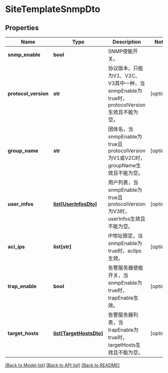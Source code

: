 # SiteTemplateSnmpDto

## Properties
Name | Type | Description | Notes
------------ | ------------- | ------------- | -------------
**snmp_enable** | **bool** | SNMP使能开关。 | 
**protocol_version** | **str** | 协议版本，只能为V1、V2C、V3其中一种，当snmpEnable为true时，protocolVersion生效且不能为空。 | [optional] 
**group_name** | **str** | 团体名，当snmpEnable为true且protocolVersion为V1或V2C时，groupName生效且不能为空。 | [optional] 
**user_infos** | [**list[UserInfosDto]**](UserInfosDto.md) | 用户列表，当snmpEnable为true且protocolVersion为V3时，userInfos生效且不能为空。 | [optional] 
**acl_ips** | **list[str]** | IP地址限定，当snmpEnable为true时，aclIps生效。 | [optional] 
**trap_enable** | **bool** | 告警服务器使能开关，当snmpEnable为true时，trapEnable生效。 | [optional] 
**target_hosts** | [**list[TargetHostsDto]**](TargetHostsDto.md) | 告警服务器列表，当trapEnable为true时，targetHosts生效且不能为空。 | [optional] 

[[Back to Model list]](../README.md#documentation-for-models) [[Back to API list]](../README.md#documentation-for-api-endpoints) [[Back to README]](../README.md)


